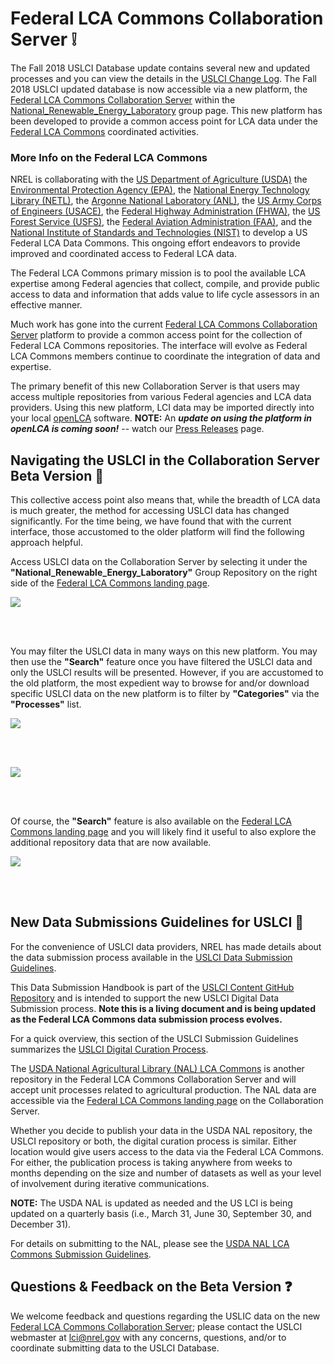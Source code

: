 # Federal LCA Commons Collaboration Server :grey_exclamation:
The Fall 2018 USLCI Database update contains several new and updated processes and you can view the details in the [USLCI Change Log](https://github.com/uslci-admin/uslci-content/blob/dev/docs/release_info/change-log.md). The Fall 2018 USLCI updated database is now accessible via a new platform, the [Federal LCA Commons Collaboration Server](https://www.lcacommons.gov/lca-collaboration/search) within the [National_Renewable_Energy_Laboratory](https://www.lcacommons.gov/lca-collaboration/National_Renewable_Energy_Laboratory/USLCI) group page. This new platform has been developed to provide a common access point for LCA data under the [Federal LCA Commons](https://www.lcacommons.gov/catalog) coordinated activities. 

### More Info on the Federal LCA Commons

NREL is collaborating with the [US Department of Agriculture (USDA)](https://www.usda.gov/) the [Environmental Protection Agency (EPA)](https://www.epa.gov/), the [National Energy Technology Library (NETL)](https://www.netl.doe.gov/), the [Argonne National Laboratory (ANL)](http://www.anl.gov/), the [US Army Corps of Engineers (USACE)](https://www.usace.army.mil/), the [Federal Highway Administration (FHWA)](https://www.fhwa.dot.gov/), the [US Forest Service (USFS)](https://www.fs.fed.us/), the [Federal Aviation Administration (FAA)](https://www.faa.gov/), and the [National Institute of Standards and Technologies (NIST)](https://www.nist.gov/) to develop a US Federal LCA Data Commons. This ongoing effort endeavors to provide improved and coordinated access to Federal LCA data. 

The Federal LCA Commons primary mission is to pool the available LCA expertise among Federal agencies that collect, compile, and provide public access to data and information that adds value to life cycle assessors in an effective manner.

Much work has gone into the current [Federal LCA Commons Collaboration Server](https://www.lcacommons.gov/lca-collaboration/search) platform to provide a common access point for the collection of Federal LCA Commons repositories. The interface will evolve as Federal LCA Commons members continue to coordinate the integration of data and expertise. 

The primary benefit of this new Collaboration Server is that users may access multiple repositories from various Federal agencies and LCA data providers. Using this new platform, LCI data may be imported directly into your local [openLCA](http://www.openlca.org/) software. **NOTE:** An **_update on using the platform in openLCA is coming soon!_** -- watch our [Press Releases](https://github.com/uslci-admin/uslci-content/blob/dev/docs/release_info/press-release.md) page.
<br>

## Navigating the USLCI in the Collaboration Server Beta Version :nut_and_bolt:

This collective access point also means that, while the breadth of LCA data is much greater, the method for accessing USLCI data has changed significantly. For the time being, we have found that with the current interface, those accustomed to the older platform will find the following approach helpful.

Access USLCI data on the Collaboration Server by selecting it under the **"National_Renewable_Energy_Laboratory"** Group Repository on the right side of the [Federal LCA Commons landing page](https://www.lcacommons.gov/lca-collaboration/search).

![](https://github.com/uslci-admin/uslci-content/blob/dev/images/USLCI%20on%20Collaboration%20Server.png)

<br>
<br>

You may filter the USLCI data in many ways on this new platform. You may then use the **"Search"** feature once you have filtered the USLCI data and only the USLCI results will be presented. However, if you are accustomed to the old platform, the most expedient way to browse for and/or download specific USLCI data on the new platform is to filter by **"Categories"** via the **"Processes"** list.


![](https://github.com/uslci-admin/uslci-content/blob/dev/images/Filtering%20USLCI%20Data.png)

<br>
<br>


![](https://github.com/uslci-admin/uslci-content/blob/dev/images/Filtering%20by%20Category%20on%20USLCI.png)

<br>
<br>

Of course, the **"Search"** feature is also available on the [Federal LCA Commons landing page](https://www.lcacommons.gov/lca-collaboration/search) and you will likely find it useful to also explore the additional repository data that are now available. 

![](https://github.com/uslci-admin/uslci-content/blob/dev/images/Search%20feature%20%26%20Additional%20Repositories.png)

<br>
<br>

## New Data Submissions Guidelines for USLCI :green_book:

For the convenience of USLCI data providers, NREL has made details about the data submission process available in the [USLCI Data Submission Guidelines](https://github.com/uslci-admin/uslci-content/blob/dev/docs/submission_handbook/00-sub-handbook-landing.md).

This Data Submission Handbook is part of the [USLCI Content GitHub Repository](https://github.com/uslci-admin/uslci-content/wiki) and is intended to support the new USLCI Digital Data Submission process. **Note this is a living document and is being updated as the Federal LCA Commons data submission process evolves.**


For a quick overview, this section of the USLCI Submission Guidelines summarizes the [USLCI Digital Curation Process](https://github.com/uslci-admin/uslci-content/blob/dev/docs/submission_handbook/02-how-to-publish-in-the-uslci.md#overview-digital-curation).


The [USDA National Agricultural Library (NAL) LCA Commons](https://data.nal.usda.gov/dataset/lca-commons) is another repository in the Federal LCA Commons Collaboration Server and will accept unit processes related to agricultural production. The NAL data are accessible via the [Federal LCA Commons landing page](https://www.lcacommons.gov/lca-collaboration/search) on the Collaboration Server. 

Whether you decide to publish your data in the USDA NAL repository, the USLCI repository or both, the digital curation process is similar. Either location would give users access to the data via the Federal LCA Commons. For either, the publication process is taking anywhere from weeks to months depending on the size and number of datasets as well as your level of involvement during iterative communications. 

**NOTE:** The USDA NAL is updated as needed and the US LCI is being updated on a quarterly basis (i.e., March 31, June 30, September 30, and December 31). 

For details on submitting to the NAL, please see the [USDA NAL LCA Commons Submission Guidelines](https://data.nal.usda.gov/dataset/usda-lca-commons-data-submission-guidelines/resource/81709128-15a6-4c1c-b634-21d93bb8eefa).
<br>

## Questions & Feedback on the Beta Version :question:

We welcome feedback and questions regarding the USLIC data on the new [Federal LCA Commons Collaboration Server](https://www.lcacommons.gov/lca-collaboration/search); please contact the USLCI webmaster at lci@nrel.gov with any concerns, questions, and/or to coordinate submitting data to the USLCI Database.
<br>
